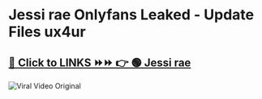 
 # Jessi rae Onlyfans Leaked - Update Files ux4ur

## <h2><a href="https://clipsfans.com/Jessi_rae&ref=git">🔗 Click to LINKS ⏩⏩ 👉 🟢 Jessi rae </a></h2>

<a href="https://clipsfans.com/Jessi_rae&ref=git" rel="nofollow" data-target="animated-image.originalLink"><img src="https://i.ibb.co.com/xMMVF88/686577567.gif" alt="Viral Video Original" style="max-width: 100%; display: inline-block;" data-target="animated-image.originalImage"></a>

